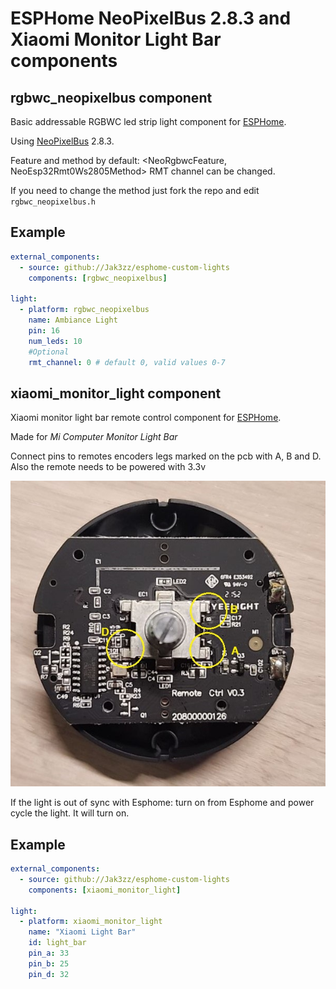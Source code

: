 # ESPHome NeoPixelBus 2.8.3 and Xiaomi Monitor Light Bar components

## rgbwc_neopixelbus component
Basic addressable RGBWC led strip light component for [ESPHome](https://esphome.io/).

Using [NeoPixelBus](https://github.com/Makuna/NeoPixelBus) 2.8.3.

Feature and method by default: <NeoRgbwcFeature, NeoEsp32Rmt0Ws2805Method>
RMT channel can be changed.

If you need to change the method just fork the repo and edit `rgbwc_neopixelbus.h`

## Example
```yaml
external_components:
  - source: github://Jak3zz/esphome-custom-lights
    components: [rgbwc_neopixelbus]

light:
  - platform: rgbwc_neopixelbus
    name: Ambiance Light
    pin: 16
    num_leds: 10
    #Optional
    rmt_channel: 0 # default 0, valid values 0-7
```

## xiaomi_monitor_light component
Xiaomi monitor light bar remote control component for [ESPHome](https://esphome.io/).

Made for *Mi Computer Monitor Light Bar*

Connect pins to remotes encoders legs marked on the pcb with A, B and D.
Also the remote needs to be powered with 3.3v

![Image of remote pcb](./xiaomi_light_remote.jpg?raw=true)

If the light is out of sync with Esphome: turn on from Esphome and power cycle the light. It will turn on.
## Example
```yaml
external_components:
  - source: github://Jak3zz/esphome-custom-lights
    components: [xiaomi_monitor_light]

light:
  - platform: xiaomi_monitor_light
    name: "Xiaomi Light Bar"
    id: light_bar
    pin_a: 33
    pin_b: 25
    pin_d: 32
```
